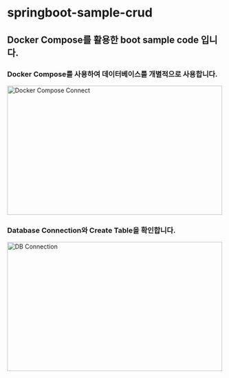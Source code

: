 # springboot-sample-crud

## Docker Compose를 활용한 boot sample code 입니다.

### Docker Compose를 사용하여 데이터베이스를 개별적으로 사용합니다.
<img src="https://github.com/user-attachments/assets/45f439a8-77c9-43ef-8608-f48a4aaae656" alt="Docker Compose Connect"
width="500" height="300">

### Database Connection와 Create Table을 확인합니다.
<img src="https://github.com/user-attachments/assets/577cd4ec-df31-4f28-ae1e-627e0a4f2f0c" alt="DB Connection"
width="500" height="300">

